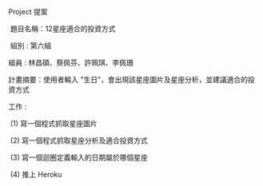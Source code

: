 Project 提案

 題目名稱：12星座適合的投資方式
 
 組別 : 第六組
 
 組員 : 林昌碩、蔡佩芬、許珮琪、李佩珊
 
 計畫摘要：使用者輸入 "生日"，會出現該星座圖片及星座分析，並建議適合的投資方式
 
 工作 : 
 
  (1) 寫一個程式抓取星座圖片
  
  (2) 寫一個程式抓取星座分析及適合投資方式
  
  (3) 寫一個迴圈定義輸入的日期屬於哪個星座
  
  (4) 推上 Heroku


